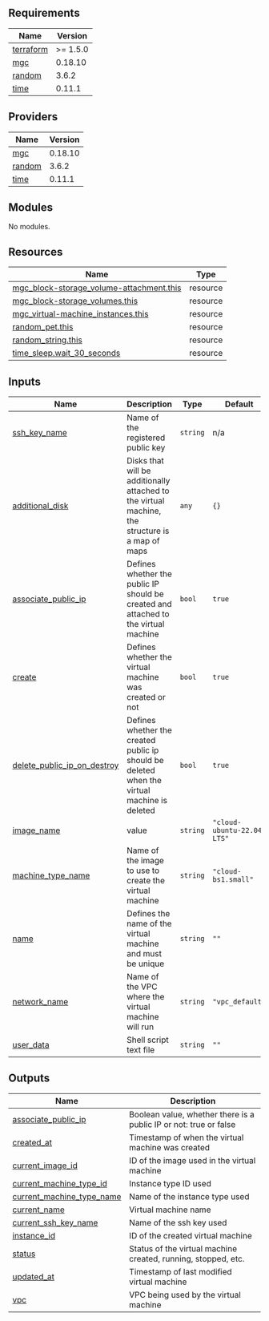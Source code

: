 ## Requirements

| Name | Version |
|------|---------|
| <a name="requirement_terraform"></a> [terraform](#requirement\_terraform) | >= 1.5.0 |
| <a name="requirement_mgc"></a> [mgc](#requirement\_mgc) | 0.18.10 |
| <a name="requirement_random"></a> [random](#requirement\_random) | 3.6.2 |
| <a name="requirement_time"></a> [time](#requirement\_time) | 0.11.1 |

## Providers

| Name | Version |
|------|---------|
| <a name="provider_mgc"></a> [mgc](#provider\_mgc) | 0.18.10 |
| <a name="provider_random"></a> [random](#provider\_random) | 3.6.2 |
| <a name="provider_time"></a> [time](#provider\_time) | 0.11.1 |

## Modules

No modules.

## Resources

| Name | Type |
|------|------|
| [mgc_block-storage_volume-attachment.this](https://registry.terraform.io/providers/MagaluCloud/mgc/0.18.10/docs/resources/block-storage_volume-attachment) | resource |
| [mgc_block-storage_volumes.this](https://registry.terraform.io/providers/MagaluCloud/mgc/0.18.10/docs/resources/block-storage_volumes) | resource |
| [mgc_virtual-machine_instances.this](https://registry.terraform.io/providers/MagaluCloud/mgc/0.18.10/docs/resources/virtual-machine_instances) | resource |
| [random_pet.this](https://registry.terraform.io/providers/hashicorp/random/3.6.2/docs/resources/pet) | resource |
| [random_string.this](https://registry.terraform.io/providers/hashicorp/random/3.6.2/docs/resources/string) | resource |
| [time_sleep.wait_30_seconds](https://registry.terraform.io/providers/hashicorp/time/0.11.1/docs/resources/sleep) | resource |

## Inputs

| Name | Description | Type | Default | Required |
|------|-------------|------|---------|:--------:|
| <a name="input_ssh_key_name"></a> [ssh\_key\_name](#input\_ssh\_key\_name) | Name of the registered public key | `string` | n/a | yes |
| <a name="input_additional_disk"></a> [additional\_disk](#input\_additional\_disk) | Disks that will be additionally attached to the virtual machine, the structure is a map of maps | `any` | `{}` | no |
| <a name="input_associate_public_ip"></a> [associate\_public\_ip](#input\_associate\_public\_ip) | Defines whether the public IP should be created and attached to the virtual machine | `bool` | `true` | no |
| <a name="input_create"></a> [create](#input\_create) | Defines whether the virtual machine was created or not | `bool` | `true` | no |
| <a name="input_delete_public_ip_on_destroy"></a> [delete\_public\_ip\_on\_destroy](#input\_delete\_public\_ip\_on\_destroy) | Defines whether the created public ip should be deleted when the virtual machine is deleted | `bool` | `true` | no |
| <a name="input_image_name"></a> [image\_name](#input\_image\_name) | value | `string` | `"cloud-ubuntu-22.04 LTS"` | no |
| <a name="input_machine_type_name"></a> [machine\_type\_name](#input\_machine\_type\_name) | Name of the image to use to create the virtual machine | `string` | `"cloud-bs1.small"` | no |
| <a name="input_name"></a> [name](#input\_name) | Defines the name of the virtual machine and must be unique | `string` | `""` | no |
| <a name="input_network_name"></a> [network\_name](#input\_network\_name) | Name of the VPC where the virtual machine will run | `string` | `"vpc_default"` | no |
| <a name="input_user_data"></a> [user\_data](#input\_user\_data) | Shell script text file | `string` | `""` | no |

## Outputs

| Name | Description |
|------|-------------|
| <a name="output_associate_public_ip"></a> [associate\_public\_ip](#output\_associate\_public\_ip) | Boolean value, whether there is a public IP or not: true or false |
| <a name="output_created_at"></a> [created\_at](#output\_created\_at) | Timestamp of when the virtual machine was created |
| <a name="output_current_image_id"></a> [current\_image\_id](#output\_current\_image\_id) | ID of the image used in the virtual machine |
| <a name="output_current_machine_type_id"></a> [current\_machine\_type\_id](#output\_current\_machine\_type\_id) | Instance type ID used |
| <a name="output_current_machine_type_name"></a> [current\_machine\_type\_name](#output\_current\_machine\_type\_name) | Name of the instance type used |
| <a name="output_current_name"></a> [current\_name](#output\_current\_name) | Virtual machine name |
| <a name="output_current_ssh_key_name"></a> [current\_ssh\_key\_name](#output\_current\_ssh\_key\_name) | Name of the ssh key used |
| <a name="output_instance_id"></a> [instance\_id](#output\_instance\_id) | ID of the created virtual machine |
| <a name="output_status"></a> [status](#output\_status) | Status of the virtual machine created, running, stopped, etc. |
| <a name="output_updated_at"></a> [updated\_at](#output\_updated\_at) | Timestamp of last modified virtual machine |
| <a name="output_vpc"></a> [vpc](#output\_vpc) | VPC being used by the virtual machine |